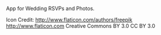 App for Wedding RSVPs and Photos.

Icon Credit: http://www.flaticon.com/authors/freepik 
http://www.flaticon.com Creative Commons BY 3.0 CC BY 3.0